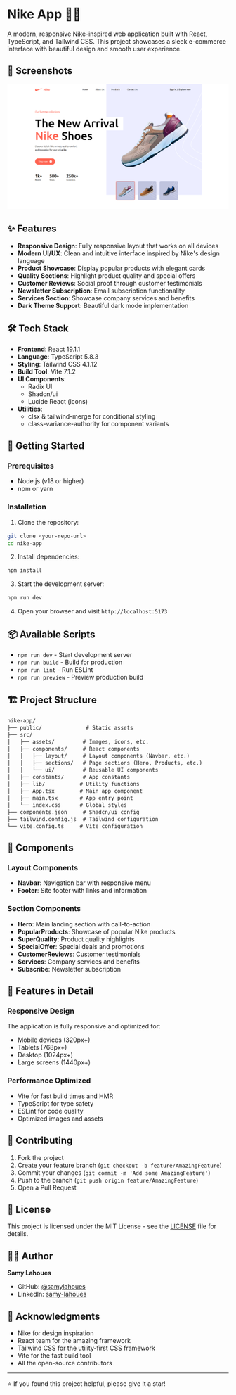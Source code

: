 # Nike App 🏃‍♂️

A modern, responsive Nike-inspired web application built with React, TypeScript, and Tailwind CSS. This project showcases a sleek e-commerce interface with beautiful design and smooth user experience.

## 📸 Screenshots

![App Screenshot](./public/screenshot.png)


## ✨ Features

- **Responsive Design**: Fully responsive layout that works on all devices
- **Modern UI/UX**: Clean and intuitive interface inspired by Nike's design language
- **Product Showcase**: Display popular products with elegant cards
- **Quality Sections**: Highlight product quality and special offers
- **Customer Reviews**: Social proof through customer testimonials
- **Newsletter Subscription**: Email subscription functionality
- **Services Section**: Showcase company services and benefits
- **Dark Theme Support**: Beautiful dark mode implementation

## 🛠️ Tech Stack

- **Frontend**: React 19.1.1
- **Language**: TypeScript 5.8.3
- **Styling**: Tailwind CSS 4.1.12
- **Build Tool**: Vite 7.1.2
- **UI Components**:
  - Radix UI
  - Shadcn/ui
  - Lucide React (icons)
- **Utilities**:
  - clsx & tailwind-merge for conditional styling
  - class-variance-authority for component variants

## 🚀 Getting Started

### Prerequisites

- Node.js (v18 or higher)
- npm or yarn

### Installation

1. Clone the repository:
```bash
git clone <your-repo-url>
cd nike-app
```

2. Install dependencies:
```bash
npm install
```

3. Start the development server:
```bash
npm run dev
```

4. Open your browser and visit `http://localhost:5173`

## 📦 Available Scripts

- `npm run dev` - Start development server
- `npm run build` - Build for production
- `npm run lint` - Run ESLint
- `npm run preview` - Preview production build

## 🏗️ Project Structure

```
nike-app/
├── public/              # Static assets
├── src/
│   ├── assets/         # Images, icons, etc.
│   ├── components/     # React components
│   │   ├── layout/     # Layout components (Navbar, etc.)
│   │   ├── sections/   # Page sections (Hero, Products, etc.)
│   │   └── ui/         # Reusable UI components
│   ├── constants/      # App constants
│   ├── lib/           # Utility functions
│   ├── App.tsx        # Main app component
│   ├── main.tsx       # App entry point
│   └── index.css      # Global styles
├── components.json     # Shadcn/ui config
├── tailwind.config.js  # Tailwind configuration
└── vite.config.ts     # Vite configuration
```

## 🎨 Components

### Layout Components
- **Navbar**: Navigation bar with responsive menu
- **Footer**: Site footer with links and information

### Section Components
- **Hero**: Main landing section with call-to-action
- **PopularProducts**: Showcase of popular Nike products
- **SuperQuality**: Product quality highlights
- **SpecialOffer**: Special deals and promotions
- **CustomerReviews**: Customer testimonials
- **Services**: Company services and benefits
- **Subscribe**: Newsletter subscription

## 🎯 Features in Detail

### Responsive Design
The application is fully responsive and optimized for:
- Mobile devices (320px+)
- Tablets (768px+)
- Desktop (1024px+)
- Large screens (1440px+)

### Performance Optimized
- Vite for fast build times and HMR
- TypeScript for type safety
- ESLint for code quality
- Optimized images and assets

## 🤝 Contributing

1. Fork the project
2. Create your feature branch (`git checkout -b feature/AmazingFeature`)
3. Commit your changes (`git commit -m 'Add some AmazingFeature'`)
4. Push to the branch (`git push origin feature/AmazingFeature`)
5. Open a Pull Request

## 📄 License

This project is licensed under the MIT License - see the [LICENSE](LICENSE) file for details.

## 👨‍💻 Author

**Samy Lahoues**

- GitHub: [@samylahoues](https://github.com/samylahoues)
- LinkedIn: [samy-lahoues](https://linkedin.com/in/samy-lahoues)

## 🙏 Acknowledgments

- Nike for design inspiration
- React team for the amazing framework
- Tailwind CSS for the utility-first CSS framework
- Vite for the fast build tool
- All the open-source contributors

---

⭐ If you found this project helpful, please give it a star!
